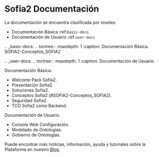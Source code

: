 Sofia2 Documentación
========================

La documentación se encuentra clasificada por niveles:

* Documentación Básica :ref:`basic-docs`
* Documentación de Usuario :ref:`user-docs`

.. _basic-docs:
.. toctree::
   :maxdepth: 1
   :caption: Documentación Básica.
   SOFIA2-Conceptos_SOFIA2

.. _user-docs:
.. toctree::
   :maxdepth: 1
   :caption: Documentación de Usuario



Documentación Básica:

* Welcome Pack Sofia2.
* Presentación Sofia2.
* Soluciones Sofia2.
* Conceptos Sofia2 (#SOFIA2-Conceptos_SOFIA2).
* Seguridad Sofia2.
* TCO Sofia2 como Backend.


Documentación de Usuario.

* Consola Web Configuración.
* Modelado de Ontologías.
* Gobierno de Ontologías.

Puede encontrar más noticias, información, ayuda y tutoriales sobre la Plataforma en nuestro [Blog](https://about.sofia2.com/).
